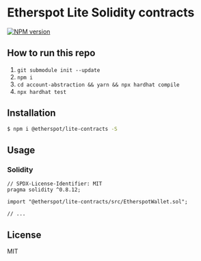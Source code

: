 # Etherspot Lite Solidity contracts

[![NPM version][npm-image]][npm-url]

## How to run this repo


1. `git submodule init --update`
2. `npm i`
3. `cd account-abstraction && yarn && npx hardhat compile`
4. `npx hardhat test`

## Installation

```bash
$ npm i @etherspot/lite-contracts -S
```

## Usage

### Solidity

```solidity
// SPDX-License-Identifier: MIT
pragma solidity ^0.8.12;

import "@etherspot/lite-contracts/src/EtherspotWallet.sol";

// ...
```

## License

MIT

[npm-image]: https://badge.fury.io/js/%40etherspot%2Flite-contracts.svg
[npm-url]: https://npmjs.org/package/@etherspot/lite-contracts


